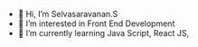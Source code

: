 - 👋 Hi, I’m Selvasaravanan.S
- 👀 I’m interested in Front End Development
- 🌱 I’m currently learning Java Script, React JS,



<!---
sselvahhar/sselvahhar is a ✨ special ✨ repository because its `README.md` (this file) appears on your GitHub profile.
You can click the Preview link to take a look at your changes.
--->
